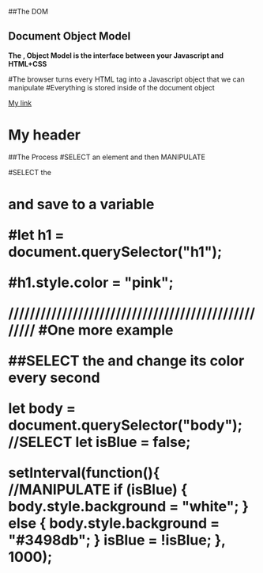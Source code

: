##The DOM
## Document Object Model
**The , Object Model is the interface between your Javascript and HTML+CSS**

#The browser turns every HTML tag into a Javascript object that we can manipulate
#Everything is stored inside of the document object

<!DOCTYPE html>
<html>
<head>
	<title>My title</title>
</head>
<body>
	<a href="someLink">My link</a>
	<h1>My header</h1>
</body>
</html>

##The Process
#SELECT an element and then MANIPULATE

#SELECT the <h1> and save to a variable

#let h1 = document.querySelector("h1");

#h1.style.color = "pink";

///////////////////////////////////////////////////
#One more example

##SELECT the <body> and change its color every second

let body = document.querySelector("body"); //SELECT
let isBlue = false;

setInterval(function(){   //MANIPULATE
 if (isBlue) {
   body.style.background = "white";
 } else {
   body.style.background = "#3498db";
 }
 isBlue = !isBlue;
}, 1000);







